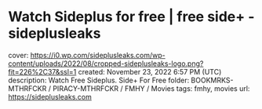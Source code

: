 # Watch Sideplus for free | free side+ - sideplusleaks

cover: https://i0.wp.com/sideplusleaks.com/wp-content/uploads/2022/08/cropped-sideplusleaks-logo.png?fit=226%2C37&ssl=1
created: November 23, 2022 6:57 PM (UTC)
description: Watch Free Sideplus. Side+ For Free
folder: BOOKMRKS-MTHRFCKR / PIRACY-MTHRFCKR / FMHY / Movies
tags: fmhy, movies
url: https://sideplusleaks.com